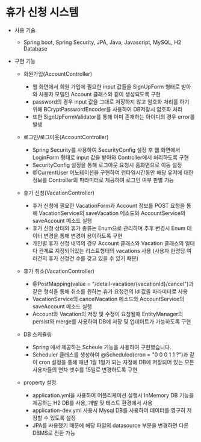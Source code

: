 # 휴가 신청 시스템
* 사용 기술
    * Spring boot, Spring Security, JPA, Java, Javascript, MySQL, H2 Database

* 구현 기능
    * 회원가입(AccountController)
        * 웹 화면에서 회원 가입에 필요한 input 값들을 SignUpForm 형태로 받아와 사용자 모델인 Account 클래스와 같이 생성되도록 구현
        * password의 경우 input 값을 그대로 저장하지 않고 암호화 처리를 하기 위해 BCryptPasswordEncoder를 사용하여 DB저장시 암호화 처리
        * 또한 SignUpFormValidator를 통해 이미 존재하는 아이디의 경우 error를 발생
                   
    * 로그인/로그아웃(AccountController)
        * Spring Security를 사용하여 SecurityConfig 설정 후 웹 화면에서 LoginForm 형태로 input 값을 받아와 Controller에서 처리하도록 구현
        * SecurityConfig 설정을 통해 로그아웃 요청시 홈화면으로 이동 설정
        * @CurrentUser 어노테이션을 구현하여 런타임시간동안 해당 유저에 대한 정보를 Controller의 파라미터로 제공하여 로그인 여부 판별 가능
    
    * 휴가 신청(VacationController)
        * 휴가 신청에 필요한 VacationForm과 Account 정보를 POST 요청을 통해 VacationService의 saveVacation 메소드와 AccountService의 saveAccount 메소드 실행
        * 휴가 신청 상태와 휴가 종류는 Enum으로 관리하며 추후 변경시 Enum 데이터 변경을 통해 변경이 용이하도록 구현
        * 개인별 휴가 신청 내역의 경우 Account 클래스와 Vacation 클래스의 일대다 관계로 지정되어있는 리스트형태의 vacations 사용 (사용자 한명당 여러건의 휴가 신청건 수를 갖고 있을 수 있기 때문)
                
    * 휴가 취소(VacationController)
        * @PostMapping(value = "/detail-vacation/{vacationId}/cancel")과 같은 형식을 통해 취소를 원하는 휴가 요청건의 Id 값을 파라미터로 사용
        * VacationService의 cancelVacation 메소드와 AccountService의 saveAccount 메소드 실행
        * Account와 Vacation의 저장 및 수정이 요청될때 EntityManager의 persist와 merge를 사용하여 DB에 저장 및 업데이트가 가능하도록 구현
        
    * DB 스케쥴링
        * Spring 에서 제공하는 Scheule 기능을 사용하여 구현했습니다.
        * Scheduler 클래스를 생성하여 @Scheduled(cron = "0 0 0 1 1 ?")과 같이 cron 설정을 통해 매년 1월 1일가 되는 자정에 
        DB에 저장되어 있는 모든 사용자들의 연차 갯수를 15일로 변경하도록 구현
        
    * property 설정
        * application.yml을 사용하여 어플리케이션 실행시 InMemory DB 기능을 제공하는 H2 DB를 사용, 개발 및 테스트 환경에서 사용 
        * application-dev.yml 사용시 Mysql DB를 사용하여 데이터를 영구히 저장할 수 있도록 설정
        * JPA를 사용했기 때문에 해당 파일의 datasource 부분을 변경하면 다른 DBMS로 전환 가능